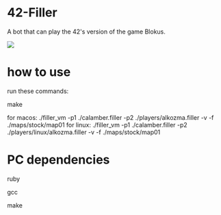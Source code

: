 # 42-Filler
A bot that can play the 42's version of the game Blokus.

<img src="https://raw.githubusercontent.com/BenjaminSouchet/Filler_Visualizer/master/visualizer/assets/images/visualizer.gif"/>

# how to use

run these commands:

make

for macos:
./filler_vm -p1 ./calamber.filler -p2 ./players/alkozma.filler -v -f ./maps/stock/map01
for linux:
./filler_vm -p1 ./calamber.filler -p2 ./players/linux/alkozma.filler -v -f ./maps/stock/map01

# PC dependencies

ruby

gcc

make
